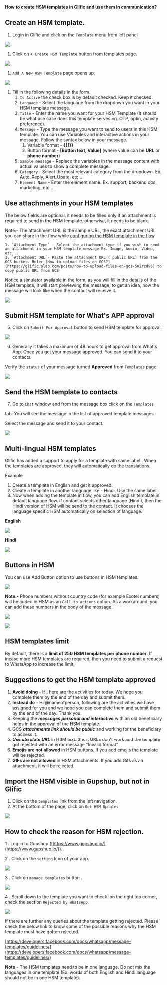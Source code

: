 **How to create HSM templates in Glific and use them in communication?**

## Create an HSM template.

1. Login in Glific and click on the `Template` menu from left panel

![](https://static.slab.com/prod/uploads/8k89m6if/posts/images/O4EU_ilKA0_Cj_y-Fb0n7UiA.png)

1. Click on `+ Create HSM Template` button from templates page.

![](https://static.slab.com/prod/uploads/8k89m6if/posts/images/IxJcmA7Kwtexvx0xvGSl1YKQ.png)

1. `Add A New HSM Template` page opens up.

![](https://static.slab.com/prod/uploads/8k89m6if/posts/images/lN1h9RhqOAvyuoqzMAsjX_jX.png)



1. Fill in the following details in the form.
    1. `Is Active` the check box is by default checked. Keep it checked.
    1. `Language` - Select the language from the dropdown you want in your HSM template message.
    1. `Title` - Enter the name you want for your HSM Template (It should be what use case does this template serves eg. OTP, optin, activity preference).
    1. `Message` - Type the message you want to send to users in this HSM template. You can use Variables and interactive actions in your message. Follow the syntax below in your message.
        1. Variable format - **{{1}}**
        1. Button format - **[Button text, Value]** (where value can be **URL** or **phone number**)
    1. `Sample message` - Replace the variables in the message content with actual values to show a complete message.
    1. `Category` - Select the most relevant category from the dropdown. Ex. Auto_Reply, Alert_Upate, etc…
    1. `Element Name`  - Enter the element name. Ex. support, backend ops, marketing, etc…

## Use attachments in your HSM templates

The below fields are optional. it needs to be filled only if an attachment is required to send in the HSM template.  otherwise, it needs to be blank.

Note:- The attachment URL is the sample URL, the exact attachment URL you can share in the flow while [configuring the HSM template in the flow](https://glific.slab.com/public/posts/onsxurj4).

    1. `Attachment Type` - Select the attachment type if you wish to send an attachment in your HSM template message Ex. Image, Audio, Video, etc...
    1. `Attachment URL`- Paste the attachment URL ( public URL) from the GCS bucket. Refer [How to upload files on GCS?](https://glific.slab.com/posts/how-to-upload-files-on-gcs-5n2rzdv6) to copy public URL from GCS

Notice a simulator available in the form, as you will fill in the details of the HSM template, it will start previewing the message, to get an idea, how the message will look like when the contact will receive it.

![](https://static.slab.com/prod/uploads/8k89m6if/posts/images/V5GDhJUsQEntlBV40ZR2g5M6.png)

## Submit HSM template for What&#39;s APP approval

5.  Click on `Submit For Approval` button to send HSM template for approval.



![](https://static.slab.com/prod/uploads/8k89m6if/posts/images/42BB6GMCH6Wx9WZYHlTh7a2Q.png)

6.  Generally it takes a maximum of 48 hours to get approval from What&#39;s App. Once you get your message approved. You can send it to your contacts.

Verify the `status` of your message turned **Approved** from `Templates` page

![](https://static.slab.com/prod/uploads/8k89m6if/posts/images/UFR-tOqSDww7rPfu1thgPyCm.png)



## Send the HSM template to contacts



7.  Go to `Chat` window and from the message box click on the `Templates`

tab.  You will see the message in the list of approved template messages.

Select the message and send it to your contact.

![](https://static.slab.com/prod/uploads/8k89m6if/posts/images/Nus94MZrVd7wQ7vds7jKfJW0.png)



## Multi-lingual HSM templates

Glific has added a support to apply for a template with same label . When the templates are approved, they will automatically do the translations.

Example

1. Create a template in English and get it approved.
1. Create a template in another language like - Hindi. Use the same label.
1. Now when adding the template in flow, you can add English template in default language flow. if contact selects other language (Hindi),  then the Hindi version of HSM will be send to the contact. It chooses the language specific HSM automatically on selection of language.

**English**

![](https://static.slab.com/prod/uploads/8k89m6if/posts/images/xNwWVnOMZmQkVRqc8gKOMmCa.png)



**Hindi**

![](https://static.slab.com/prod/uploads/8k89m6if/posts/images/US4ptGKX-JV1ecYzk2XYlusn.png)



##  Buttons in HSM

You can use Add Button option to use buttons in HSM templates.



![](https://slabstatic.com/prod/uploads/8k89m6if/posts/images/d-DvlpDhx0F6T_1aLQ5EAcgk.png)

**Note:-** Phone numbers without country code (for example Exotel numbers) will be added in HSM as an `Call to actions` option. As a workaround, you can add these numbers in the body of the message.

![](https://slabstatic.com/prod/uploads/8k89m6if/posts/images/3EFOHrBLUitM_ZEl3zs7nwVe.png)



![](https://slabstatic.com/prod/uploads/8k89m6if/posts/images/0ydfNEzPKHkIooPlPiZL2SyM.png)

## HSM templates limit

By default, there is a **limit of 250 HSM templates per phone number**. If incase more HSM templates are required, then you need to submit a request to WhatsApp to increase the limit.

## Suggestions to get the HSM template approved

1. **Avoid doing** - Hi, here are the activities for today. We hope you complete them by the end of the day and submit them.
1. **Instead do** - Hi @nameofperson, following are the activities we have assigned for you and we hope you can complete them and submit them by the end of the day. Thank you.
1. Keeping the **_messages personal and interactive_** with an old beneficiary helps in the approval of the HSM template.
1. GCS **_attachments link should be public_** and working for the beneficiary to access it.
1. **_Use absolute URL_** in HSM text. Short URLs don&#39;t work and the template got rejected with an error message &quot;Invalid format&quot;
1. **Emojis are not allowed** in HSM buttons. If you add emojis the template will be rejected.
1. **GIFs are not allowed** in HSM attachments. If you add Gifs as an attachment, it will be rejected.

## Import the HSM visible in Gupshup, but not in Glific

1. Click on the `templates` link from the left navigation.
1. At the bottom of the page, click on `Get HSM Updates`

![](https://slabstatic.com/prod/uploads/8k89m6if/posts/images/5jscP6bJAkfZnj0s3ZNIIQUG.png)

## How to check the reason for HSM rejection.

1 . Log in to Gupshup ([https://www.gupshup.io/](https://www.gupshup.io/)).

2 .  Click on the `setting` Icon of your app.

![](https://static.slab.com/prod/uploads/8k89m6if/posts/images/lZTr7Pxc-tjHegPFhm4LeYve.png)



3 . Click on `manage templates` button .

![](https://static.slab.com/prod/uploads/8k89m6if/posts/images/WWWOgfhKaFNVV2bbJnM_nuUJ.png)



4 .  Scroll down to the template you want to check. on the right top corner, check the section `Rejected by WhatsApp`.

![](https://static.slab.com/prod/uploads/8k89m6if/posts/images/yDc9Xl6G9gBEHt1rCRQh5agI.png)



If there are further any queries about the template getting rejected. Please check the below link to know some of the possible reasons why the HSM template must have gotten rejected.

[https://developers.facebook.com/docs/whatsapp/message-templates/guidelines/](https://developers.facebook.com/docs/whatsapp/message-templates/guidelines/)

**Note** - The HSM templates need to be in one language. Do not mix the languages in one template (Ex. words of both English and Hindi language should not be in one HSM template).
